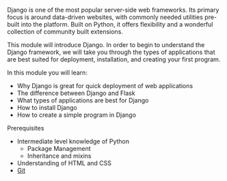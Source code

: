 Django is one of the most popular server-side web frameworks. Its primary focus is around data-driven websites, with commonly needed utilities pre-built into the platform. Built on Python, it offers flexibility and a wonderful collection of community built extensions.

This module will introduce Django. In order to begin to understand the Django framework, we will take you through the types of applications that are best suited for deployment, installation, and creating your first program.

In this module you will learn:
- Why Django is great for quick deployment of web applications
- The difference between Django and Flask
- What types of applications are best for Django
- How to install Django
- How to create a simple program in Django

Prerequisites
- Intermediate level knowledge of Python
  - Package Management
  - Inheritance and mixins
- Understanding of HTML and CSS
- [Git](https://git-scm.com/)
